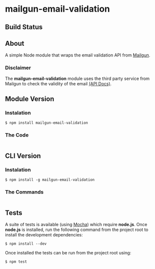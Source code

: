# mailgun-email-validation

## Build Status

## About

A simple Node module that wraps the email validation API from [Mailgun](http://mailgun.com/).

### Disclaimer
The **mailgun-email-validation** module uses the third party service from Mailgun to check the validity of the email [(API Docs)](http://documentation.mailgun.com/api-email-validation.html).

## Module Version

### Instalation

```shell
$ npm install mailgun-email-validation
```

### The Code

```javascript
```

## CLI Version

### Instalation

```shell
$ npm install -g mailgun-email-validation
```

### The Commands

```javascript
```

## Tests

A suite of tests is available (using [Mocha](http://visionmedia.github.io/mocha/)) which require **node.js**. Once **node.js** is installed, run the following command from the project root to install the development dependencies:

```shell
$ npm install --dev
```

Once installed the tests can be run from the project root using:

```shell
$ npm test
```

